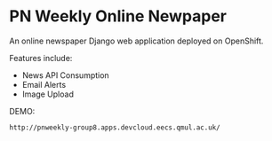 PN Weekly Online Newpaper 
=========================

An online newspaper Django web application deployed on OpenShift.

Features include:

- News API Consumption
- Email Alerts
- Image Upload

DEMO:

    http://pnweekly-group8.apps.devcloud.eecs.qmul.ac.uk/


